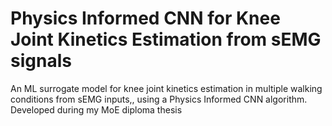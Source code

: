 # Physics Informed CNN for Knee Joint Kinetics Estimation from sEMG signals
 An ML surrogate model for knee joint kinetics estimation in multiple walking conditions from sEMG inputs,, using a Physics Informed CNN algorithm. Developed during my MoE diploma thesis
